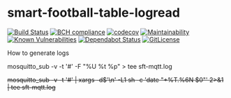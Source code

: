 # smart-football-table-logread

[![Build Status](https://travis-ci.org/smart-football-table/smart-football-table-logread.svg?branch=master)](https://travis-ci.org/smart-football-table/smart-football-table-logread)
[![BCH compliance](https://bettercodehub.com/edge/badge/smart-football-table/smart-football-table-logread?branch=master)](https://bettercodehub.com/)
[![codecov](https://codecov.io/gh/smart-football-table/smart-football-table-logread/branch/master/graph/badge.svg)](https://codecov.io/gh/smart-football-table/smart-football-table-logread)
[![Maintainability](https://api.codeclimate.com/v1/badges/c59e78943b41b5f3329a/maintainability)](https://codeclimate.com/github/smart-football-table/smart-football-table-logread/maintainability)
[![Known Vulnerabilities](https://snyk.io/test/github/smart-football-table/smart-football-table-logread/badge.svg?targetFile=pom.xml)](https://snyk.io/test/github/smart-football-table/smart-football-table-logread?targetFile=pom.xml)
[![Dependabot Status](https://api.dependabot.com/badges/status?host=github&repo=smart-football-table/smart-football-table-logread)](https://dependabot.com)
[![GitLicense](https://gitlicense.com/badge/smart-football-table/smart-football-table-ledcontrol)](https://gitlicense.com/license/smart-football-table/smart-football-table-ledcontrol)

How to generate logs

mosquitto_sub -v -t '#' -F "%U %t %p" > tee sft-mqtt.log

~~mosquitto_sub -v -t '#' | xargs -d$'\n' -L1 sh -c 'date "+%T.%6N $0"' 2>&1 | tee sft-mqtt.log~~
